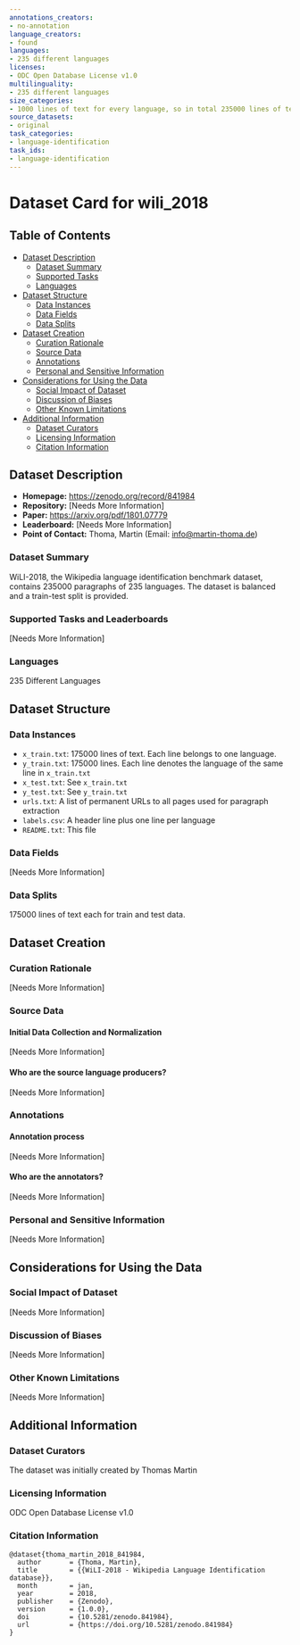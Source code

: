 ```yaml
---
annotations_creators:
- no-annotation
language_creators:
- found
languages:
- 235 different languages
licenses:
- ODC Open Database License v1.0
multilinguality:
- 235 different languages
size_categories:
- 1000 lines of text for every language, so in total 235000 lines of text (as total 235 languages)
source_datasets:
- original
task_categories:
- language-identification
task_ids:
- language-identification
---
```


# Dataset Card for wili_2018

## Table of Contents
- [Dataset Description](#dataset-description)
  - [Dataset Summary](#dataset-summary)
  - [Supported Tasks](#supported-tasks-and-leaderboards)
  - [Languages](#languages)
- [Dataset Structure](#dataset-structure)
  - [Data Instances](#data-instances)
  - [Data Fields](#data-instances)
  - [Data Splits](#data-instances)
- [Dataset Creation](#dataset-creation)
  - [Curation Rationale](#curation-rationale)
  - [Source Data](#source-data)
  - [Annotations](#annotations)
  - [Personal and Sensitive Information](#personal-and-sensitive-information)
- [Considerations for Using the Data](#considerations-for-using-the-data)
  - [Social Impact of Dataset](#social-impact-of-dataset)
  - [Discussion of Biases](#discussion-of-biases)
  - [Other Known Limitations](#other-known-limitations)
- [Additional Information](#additional-information)
  - [Dataset Curators](#dataset-curators)
  - [Licensing Information](#licensing-information)
  - [Citation Information](#citation-information)

## Dataset Description

- **Homepage:** https://zenodo.org/record/841984
- **Repository:** [Needs More Information]
- **Paper:** https://arxiv.org/pdf/1801.07779
- **Leaderboard:** [Needs More Information]
- **Point of Contact:** Thoma, Martin (Email: info@martin-thoma.de)

### Dataset Summary

WiLI-2018, the Wikipedia language identification benchmark dataset, contains 235000 paragraphs of 235 languages. The dataset is balanced and a train-test split is provided.

### Supported Tasks and Leaderboards

[Needs More Information]

### Languages

235 Different Languages

## Dataset Structure

### Data Instances

* `x_train.txt`: 175000 lines of text. Each line belongs to one language.
* `y_train.txt`: 175000 lines. Each line denotes the language of the same line
                 in `x_train.txt`
* `x_test.txt`: See `x_train.txt`
* `y_test.txt`: See `y_train.txt`
* `urls.txt`: A list of permanent URLs to all pages used for paragraph extraction
* `labels.csv`: A header line plus one line per language
* `README.txt`: This file

### Data Fields

[Needs More Information]

### Data Splits

175000 lines of text each for train and test data.

## Dataset Creation

### Curation Rationale

[Needs More Information]

### Source Data

#### Initial Data Collection and Normalization

[Needs More Information]

#### Who are the source language producers?

[Needs More Information]

### Annotations

#### Annotation process

[Needs More Information]

#### Who are the annotators?

[Needs More Information]

### Personal and Sensitive Information

[Needs More Information]

## Considerations for Using the Data

### Social Impact of Dataset

[Needs More Information]

### Discussion of Biases

[Needs More Information]

### Other Known Limitations

[Needs More Information]

## Additional Information

### Dataset Curators

The dataset was initially created by Thomas Martin

### Licensing Information

ODC Open Database License v1.0

### Citation Information

```
@dataset{thoma_martin_2018_841984,
  author       = {Thoma, Martin},
  title        = {{WiLI-2018 - Wikipedia Language Identification database}},
  month        = jan,
  year         = 2018,
  publisher    = {Zenodo},
  version      = {1.0.0},
  doi          = {10.5281/zenodo.841984},
  url          = {https://doi.org/10.5281/zenodo.841984}
}
```